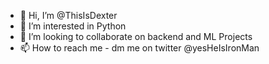 - 👋 Hi, I’m @ThisIsDexter
- 👀 I’m interested in Python
- 💞️ I’m looking to collaborate on backend and ML Projects
- 📫 How to reach me -  dm me on twitter @yesHeIsIronMan

<!---
ThisIsDexter/ThisIsDexter is a ✨ special ✨ repository because its `README.md` (this file) appears on your GitHub profile.
You can click the Preview link to take a look at your changes.
--->
